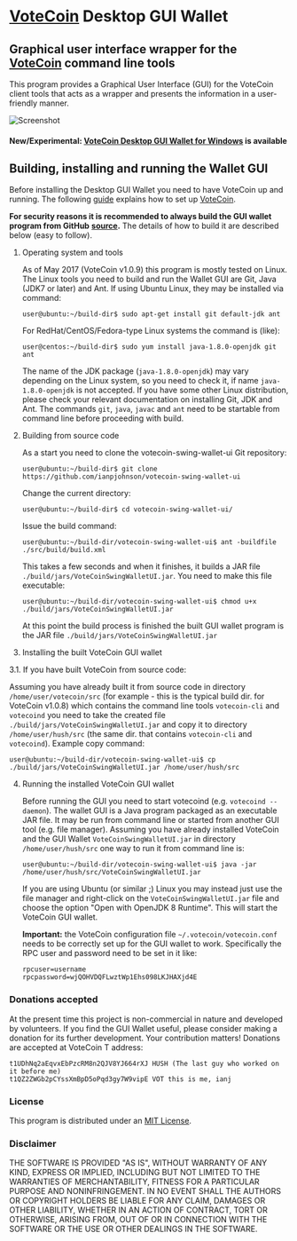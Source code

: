# [VoteCoin](https://www.votecoin.site/) Desktop GUI Wallet

## Graphical user interface wrapper for the [VoteCoin](https://www.votecoin.site/) command line tools

This program provides a Graphical User Interface (GUI) for the VoteCoin client tools that acts as a wrapper and presents the information in a user-friendly manner.

![Screenshot](docs/VoteCoinWallet.png "Main Window")

#### New/Experimental: [VoteCoin Desktop GUI Wallet for Windows](https://github.com/vaklinov/votecoin-swing-wallet-ui/blob/master/docs/Release_0.68.6.md) is available


## Building, installing and running the Wallet GUI

Before installing the Desktop GUI Wallet you need to have VoteCoin up and running. The following [guide](https://github.com/MyHush/hush/blob/master/README.md) explains how to set up [VoteCoin](https://www.votecoin.site/). 

**For security reasons it is recommended to always build the GUI wallet program from GitHub**
**[source](https://github.com/vaklinov/votecoin-swing-wallet-ui/archive/master.zip).**
The details of how to build it are described below (easy to follow). 

1. Operating system and tools

   As of May 2017 (VoteCoin v1.0.9) this program is mostly tested on Linux. The Linux tools you need 
   to build and run the Wallet GUI are Git, Java (JDK7 or later) and Ant. If using Ubuntu Linux, 
   they may be installed via command: 
   ```
   user@ubuntu:~/build-dir$ sudo apt-get install git default-jdk ant
   ``` 
   For RedHat/CentOS/Fedora-type Linux systems the command is (like):
   ```
   user@centos:~/build-dir$ sudo yum install java-1.8.0-openjdk git ant 
   ```
   The name of the JDK package (`java-1.8.0-openjdk`) may vary depending on the Linux system, so you need to
   check it, if name `java-1.8.0-openjdk` is not accepted.
   If you have some other Linux distribution, please check your relevant documentation on installing Git, 
   JDK and Ant. The commands `git`, `java`, `javac` and `ant` need to be startable from command line 
   before proceeding with build.

2. Building from source code

   As a start you need to clone the votecoin-swing-wallet-ui Git repository:
   ```
   user@ubuntu:~/build-dir$ git clone https://github.com/ianpjohnson/votecoin-swing-wallet-ui
   ```
   Change the current directory:
   ```
   user@ubuntu:~/build-dir$ cd votecoin-swing-wallet-ui/
   ```
   Issue the build command:
   ```
   user@ubuntu:~/build-dir/votecoin-swing-wallet-ui$ ant -buildfile ./src/build/build.xml
   ```
   This takes a few seconds and when it finishes, it builds a JAR file `./build/jars/VoteCoinSwingWalletUI.jar`. 
   You need to make this file executable:
   ```
   user@ubuntu:~/build-dir/votecoin-swing-wallet-ui$ chmod u+x ./build/jars/VoteCoinSwingWalletUI.jar
   ```
   At this point the build process is finished the built GUI wallet program is the JAR 
   file `./build/jars/VoteCoinSwingWalletUI.jar`

3. Installing the built VoteCoin GUI wallet

  3.1. If you have built VoteCoin from source code:

   Assuming you have already built it from source code in directory `/home/user/votecoin/src` (for 
   example - this is the typical build dir. for VoteCoin v1.0.8) which contains the command line tools `votecoin-cli` 
   and `votecoind` you need to take the created file `./build/jars/VoteCoinSwingWalletUI.jar` and copy it 
   to directory `/home/user/hush/src` (the same dir. that contains `votecoin-cli` and `votecoind`). Example copy command:
   ```
   user@ubuntu:~/build-dir/votecoin-swing-wallet-ui$ cp ./build/jars/VoteCoinSwingWalletUI.jar /home/user/hush/src    
   ```

4. Running the installed VoteCoin GUI wallet

   Before running the GUI you need to start votecoind (e.g. `votecoind --daemon`). The wallet GUI is a Java program packaged 
   as an executable JAR file. It may be run from command line or started from another GUI tool (e.g. file manager). 
   Assuming you have already installed VoteCoin and the GUI Wallet `VoteCoinSwingWalletUI.jar` in 
   directory `/home/user/hush/src` one way to run it from command line is:
   ```
   user@ubuntu:~/build-dir/votecoin-swing-wallet-ui$ java -jar /home/user/hush/src/VoteCoinSwingWalletUI.jar
   ```
   If you are using Ubuntu (or similar ;) Linux you may instead just use the file manager and 
   right-click on the `VoteCoinSwingWalletUI.jar` file and choose the option "Open with OpenJDK 8 Runtime". 
   This will start the VoteCoin GUI wallet.
   
   **Important:** the VoteCoin configuration file `~/.votecoin/votecoin.conf` needs to be correctly set up for the GUI
    wallet to work. Specifically the RPC user and password need to be set in it like:
    ```
    rpcuser=username
    rpcpassword=wjQOHVDQFLwztWp1Ehs098LKJHAXjd4E
    
    ``` 

### Donations accepted
At the present time this project is non-commercial in nature and developed by volunteers. If you find the GUI
Wallet useful, please consider making a donation for its further development. Your contribution matters! Donations 
are accepted at VoteCoin T address:
```
t1UDhNq2aEqvxEbPzcRM8n2QJV8YJ664rXJ HUSH (The last guy who worked on it before me)
t1QZ2ZWGb2pCYssXmBpD5oPqd3gy7W9vipE VOT this is me, ianj
```

### License
This program is distributed under an [MIT License](https://github.com/vaklinov/votecoin-swing-wallet-ui/raw/master/LICENSE).

### Disclaimer

THE SOFTWARE IS PROVIDED "AS IS", WITHOUT WARRANTY OF ANY KIND, EXPRESS OR
IMPLIED, INCLUDING BUT NOT LIMITED TO THE WARRANTIES OF MERCHANTABILITY,
FITNESS FOR A PARTICULAR PURPOSE AND NONINFRINGEMENT. IN NO EVENT SHALL THE
AUTHORS OR COPYRIGHT HOLDERS BE LIABLE FOR ANY CLAIM, DAMAGES OR OTHER
LIABILITY, WHETHER IN AN ACTION OF CONTRACT, TORT OR OTHERWISE, ARISING FROM,
OUT OF OR IN CONNECTION WITH THE SOFTWARE OR THE USE OR OTHER DEALINGS IN THE
SOFTWARE.
